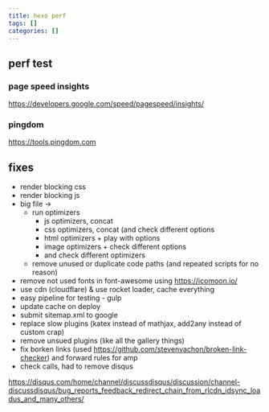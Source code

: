 ```yaml
---
title: hexo perf
tags: []
categories: []
---
```




## perf test

### page speed insights

https://developers.google.com/speed/pagespeed/insights/


### pingdom

https://tools.pingdom.com



## fixes

* render blocking css
* render blocking js
* big file ->
  * run optimizers
     * js optimizers, concat
     * css optimizers, concat (and check different options
     * html optimizers + play with options
     * image optimizers + check different options
     * and check different optimizers
  * remove unused or duplicate code paths (and repeated scripts for no reason)
* remove not used fonts in font-awesome using https://icomoon.io/
* use cdn (cloudflare) & use rocket loader, cache everything
* easy pipeline for testing - gulp
* update cache on deploy
* submit sitemap.xml to google
* replace slow plugins (katex instead of mathjax, add2any instead of custom crap)
* remove unsued plugins (like all the gallery things)
* fix borken links (used https://github.com/stevenvachon/broken-link-checker) and forward rules for amp
* check calls, had to remove disqus 

https://disqus.com/home/channel/discussdisqus/discussion/channel-discussdisqus/bug_reports_feedback_redirect_chain_from_rlcdn_idsync_loadus_and_many_others/


